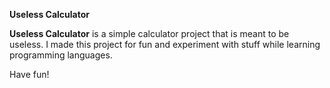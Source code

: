 ********Useless Calculator********

**Useless Calculator** is a simple calculator project that is meant to be useless. I made this project for fun and experiment with stuff while learning programming languages.

Have fun!